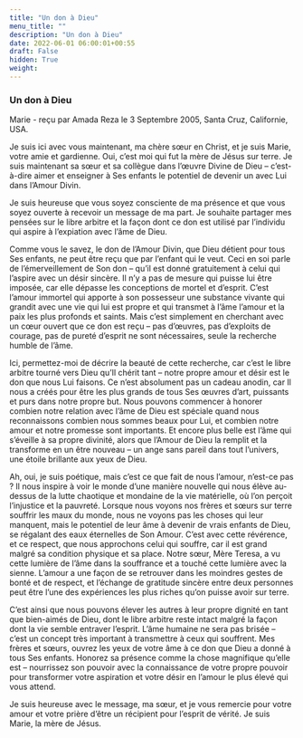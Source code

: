 ```yaml
---
title: "Un don à Dieu"
menu_title: ""
description: "Un don à Dieu"
date: 2022-06-01 06:00:01+00:55
draft: False
hidden: True
weight:
---
```

### Un don à Dieu

Marie - reçu par Amada Reza le 3 Septembre 2005, Santa Cruz, Californie, USA.

Je suis ici avec vous maintenant, ma chère sœur en Christ, et je suis Marie, votre amie et gardienne. Oui, c’est moi qui fut la mère de Jésus sur terre. Je suis maintenant sa sœur et sa collègue dans l’œuvre Divine de Dieu – c’est-à-dire aimer et enseigner à Ses enfants le potentiel de devenir un avec Lui dans l’Amour Divin.

Je suis heureuse que vous soyez consciente de ma présence et que vous soyez ouverte à recevoir un message de ma part. Je souhaite partager mes pensées sur le libre arbitre et la façon dont ce don est utilisé par l’individu qui aspire à l’expiation avec l’âme de Dieu.

Comme vous le savez, le don de l’Amour Divin, que Dieu détient pour tous Ses enfants, ne peut être reçu que par l’enfant qui le veut. Ceci en soi parle de l’émerveillement de Son don – qu’il est donné gratuitement à celui qui l’aspire avec un désir sincère. Il n’y a pas de mesure qui puisse lui être imposée, car elle dépasse les conceptions de mortel et d’esprit. C’est l’amour immortel qui apporte à son possesseur une substance vivante qui grandit avec une vie qui lui est propre et qui transmet à l’âme l’amour et la paix les plus profonds et saints. Mais c’est simplement en cherchant avec un cœur ouvert que ce don est reçu – pas d’œuvres, pas d’exploits de courage, pas de pureté d’esprit ne sont nécessaires, seule la recherche humble de l’âme.

Ici, permettez-moi de décrire la beauté de cette recherche, car c’est le libre arbitre tourné vers Dieu qu’Il chérit tant – notre propre amour et désir est le don que nous Lui faisons. Ce n’est absolument pas un cadeau anodin, car Il nous a créés pour être les plus grands de tous Ses œuvres d’art, puissants et purs dans notre propre but. Nous pouvons commencer à honorer combien notre relation avec l’âme de Dieu est spéciale quand nous reconnaissons combien nous sommes beaux pour Lui, et combien notre amour et notre promesse sont importants. Et encore plus belle est l’âme qui s’éveille à sa propre divinité, alors que l’Amour de Dieu la remplit et la transforme en un être nouveau – un ange sans pareil dans tout l’univers, une étoile brillante aux yeux de Dieu.

Ah, oui, je suis poétique, mais c’est ce que fait de nous l’amour, n’est-ce pas ? Il nous inspire à voir le monde d’une manière nouvelle qui nous élève au-dessus de la lutte chaotique et mondaine de la vie matérielle, où l’on perçoit l’injustice et la pauvreté. Lorsque nous voyons nos frères et sœurs sur terre souffrir les maux du monde, nous ne voyons pas les choses qui leur manquent, mais le potentiel de leur âme à devenir de vrais enfants de Dieu, se régalant des eaux éternelles de Son Amour. C’est avec cette révérence, et ce respect, que nous approchons celui qui souffre, car il est grand malgré sa condition physique et sa place. Notre sœur, Mère Teresa, a vu cette lumière de l’âme dans la souffrance et a touché cette lumière avec la sienne. L’amour a une façon de se retrouver dans les moindres gestes de bonté et de respect, et l’échange de gratitude sincère entre deux personnes peut être l’une des expériences les plus riches qu’on puisse avoir sur terre.

C’est ainsi que nous pouvons élever les autres à leur propre dignité en tant que bien-aimés de Dieu, dont le libre arbitre reste intact malgré la façon dont la vie semble entraver l’esprit. L’âme humaine ne sera pas brisée – c’est un concept très important à transmettre à ceux qui souffrent. Mes frères et sœurs, ouvrez les yeux de votre âme à ce don que Dieu a donné à tous Ses enfants. Honorez sa présence comme la chose magnifique qu’elle est – nourrissez son pouvoir avec la connaissance de votre propre pouvoir pour transformer votre aspiration et votre désir en l’amour le plus élevé qui vous attend.

Je suis heureuse avec le message, ma sœur, et je vous remercie pour votre amour et votre prière d’être un récipient pour l’esprit de vérité. Je suis Marie, la mère de Jésus.
